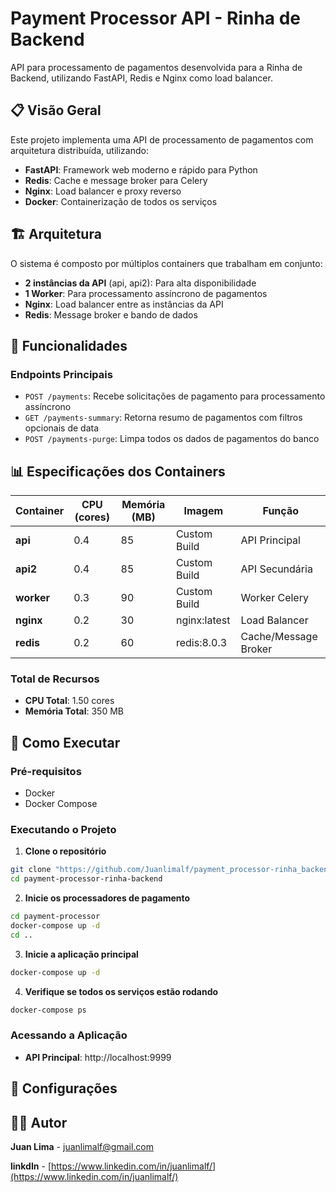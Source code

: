 # Payment Processor API - Rinha de Backend

API para processamento de pagamentos desenvolvida para a Rinha de Backend, utilizando FastAPI, Redis e Nginx como load balancer.

## 📋 Visão Geral

Este projeto implementa uma API de processamento de pagamentos com arquitetura distribuída, utilizando:

- **FastAPI**: Framework web moderno e rápido para Python
- **Redis**: Cache e message broker para Celery
- **Nginx**: Load balancer e proxy reverso
- **Docker**: Containerização de todos os serviços

## 🏗️ Arquitetura

O sistema é composto por múltiplos containers que trabalham em conjunto:

- **2 instâncias da API** (api, api2): Para alta disponibilidade
- **1 Worker**: Para processamento assíncrono de pagamentos
- **Nginx**: Load balancer entre as instâncias da API
- **Redis**: Message broker e bando de dados

## 🚀 Funcionalidades

### Endpoints Principais

- `POST /payments`: Recebe solicitações de pagamento para processamento assíncrono
- `GET /payments-summary`: Retorna resumo de pagamentos com filtros opcionais de data
- `POST /payments-purge`: Limpa todos os dados de pagamentos do banco

## 📊 Especificações dos Containers

| Container | CPU (cores) | Memória (MB) | Imagem | Função |
|-----------|-------------|--------------|---------|---------|
| **api** | 0.4 | 85 | Custom Build | API Principal |
| **api2** | 0.4 | 85 | Custom Build | API Secundária |
| **worker** | 0.3 | 90 | Custom Build | Worker Celery |
| **nginx** | 0.2 | 30 | nginx:latest | Load Balancer |
| **redis** | 0.2 | 60 | redis:8.0.3 | Cache/Message Broker |

### **Total de Recursos**
- **CPU Total**: 1.50 cores
- **Memória Total**: 350 MB


## 🚀 Como Executar

### Pré-requisitos
- Docker
- Docker Compose

### Executando o Projeto

1. **Clone o repositório**
```bash
git clone "https://github.com/Juanlimalf/payment_processor-rinha_backend_2025"
cd payment-processor-rinha-backend
```

2. **Inicie os processadores de pagamento**
```bash
cd payment-processor
docker-compose up -d
cd ..
```

3. **Inicie a aplicação principal**
```bash
docker-compose up -d
```

4. **Verifique se todos os serviços estão rodando**
```bash
docker-compose ps
```

### Acessando a Aplicação

- **API Principal**: http://localhost:9999

## 📝 Configurações


## 👨‍💻 Autor

**Juan Lima** - [juanlimalf@gmail.com](mailto:juanlimalf@gmail.com)

**linkdIn** - [https://www.linkedin.com/in/juanlimalf/](https://www.linkedin.com/in/juanlimalf/)